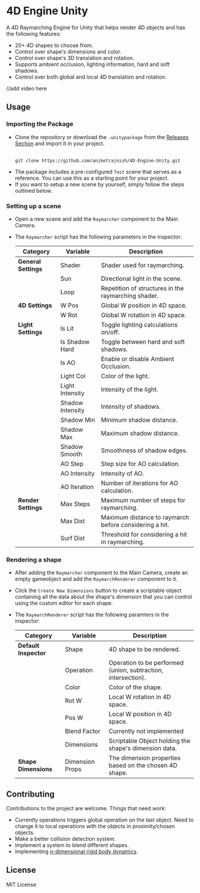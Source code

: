 # 4D Engine Unity
A 4D Raymarching Engine for Unity that helps render 4D objects and has the following features:
* 20+ 4D shapes to choose from.
* Control over shape's dimensions and color.
* Control over shape's 3D translation and rotation.
* Supports ambient occlusion, lighting information, hard and soft shadows.
* Control over both global and local 4D translation and rotation.

//add video here

## Usage

### Importing the Package
* Clone the repository or download the `.unitypackage` from the [Releases Section](https://github.com/aniketrajnish/4D-Engine-Unity/releases/tag/v001) and import it in your project. <br><br>
  ```
  git clone https://github.com/aniketrajnish/4D-Engine-Unity.git
  ```
* The package includes a pre-configured `Test` scene that serves as a reference. You can use this as a starting point for your project.
* If you want to setup a new scene by yourself, simply follow the steps outlined below.
 
### Setting up a scene
* Open a new scene and add the `Raymarcher` component to the Main Camera.
* The `Raymarcher` script has the following parameters in the inspector:
  
  | Category             | Variable         | Description                                                                  |
  |----------------------|------------------|------------------------------------------------------------------------------|
  | **General Settings** | Shader           | Shader used for raymarching.                                                 |
  |                      | Sun              | Directional light in the scene.                                              |
  |                      | Loop             | Repetition of structures in the raymarching shader.                          |
  | **4D Settings**      | W Pos            | Global W position in 4D space.                                               |
  |                      | W Rot            | Global W rotation in 4D space.                                               |
  | **Light Settings**   | Is Lit           | Toggle lighting calculations on/off.                                         |
  |                      | Is Shadow Hard   | Toggle between hard and soft shadows.                                        |
  |                      | Is AO            | Enable or disable Ambient Occlusion.                                         |
  |                      | Light Col        | Color of the light.                                                          |
  |                      | Light Intensity  | Intensity of the light.                                                      |
  |                      | Shadow Intensity | Intensity of shadows.                                                        |
  |                      | Shadow Min       | Minimum shadow distance.                                                     |
  |                      | Shadow Max       | Maximum shadow distance.                                                     |
  |                      | Shadow Smooth    | Smoothness of shadow edges.                                                  |
  |                      | AO Step          | Step size for AO calculation.                                                |
  |                      | AO Intensity     | Intensity of AO.                                                             |
  |                      | AO Iteration     | Number of iterations for AO calculation.                                     |
  | **Render Settings**  | Max Steps        | Maximum number of steps for raymarching.                                     |
  |                      | Max Dist         | Maximum distance to raymarch before considering a hit.                       |
  |                      | Surf Dist        | Threshold for considering a hit in raymarching.                              |

### Rendering a shape
* After adding the `Raymarcher` component to the Main Camera, create an empty gameobject and add the `RaymarchRenderer` component to it.
* Click the `Create New Dimensions` button to create a scriptable object containing all the data about the shape's dimension that you can control using the custom editor for each shape.
* The `RaymarchRenderer` script has the following paramters in the inspector:
  
  | Category              | Variable         | Description                                                               |
  |-----------------------|------------------|---------------------------------------------------------------------------|
  | **Default Inspector** | Shape            | 4D shape to be rendered.                                                  |
  |                       | Operation        | Operation to be performed (union, subtraction, intersection).             |
  |                       | Color            | Color of the shape.                                                       |
  |                       | Rot W            | Local W rotation in 4D space.                                             |
  |                       | Pos W            | Local W position in 4D space.                                             |
  |                       | Blend Factor     | Currently not implemented                                                 |
  |                       | Dimensions       | Scriptable Object holding the shape's dimension data.                     |
  | **Shape Dimensions**  | Dimension Props  | The dimension properties based on the chosen 4D shape.                    |

  
## Contributing
Contributions to the project are welcome. Things that need work:
* Currently operations triggers global operation on the last object. Need to change it to local operations with the objects in proximity/chosen objects.
* Make a better collision detection system.
* Implement a system to blend different shapes.
* Implementing [n-dimensional rigid body dynamics](https://marctenbosch.com/ndphysics/).
  
## License
MIT License
